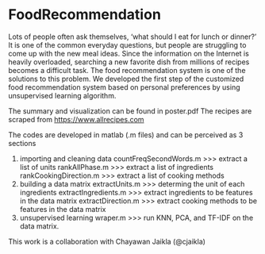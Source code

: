 # FoodRecommendation

Lots of people often ask themselves, ‘what should I eat for lunch or dinner?’  It is one of the common everyday questions, but people are struggling to come up with the new meal ideas. Since the information on the Internet is heavily overloaded, searching a new favorite dish from millions of recipes becomes a difficult task. The food recommendation system is one of the solutions to this problem. We developed the first step of the customized food recommendation system based on personal preferences by using unsupervised learning algorithm.

The summary and visualization can be found in poster.pdf
The recipes are scraped from https://www.allrecipes.com

The codes are developed in matlab (.m files) and can be perceived as 3 sections
1. importing and cleaning data
countFreqSecondWords.m >>> extract a list of units
rankAllPhase.m >>> extract a list of ingredients
rankCookingDirection.m >>> extract a list of cooking methods
2. building a data matrix
extractUnits.m >>> determing the unit of each ingredients
extractIngredients.m >>> extract ingredients to be features in the data matrix
extractDirection.m >>> extract cooking methods to be features in the data matrix
3. unsupervised learning
wraper.m >>> run KNN, PCA, and TF-IDF on the data matrix.

This work is a collaboration with Chayawan Jaikla (@cjaikla)
